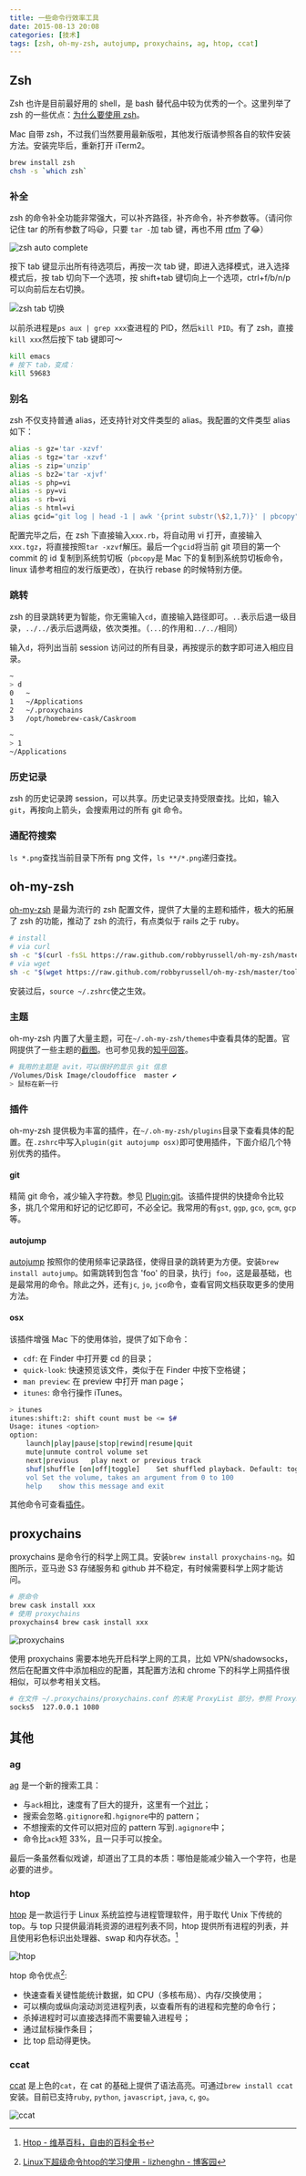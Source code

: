 ```yaml
---
title: 一些命令行效率工具
date: 2015-08-13 20:08
categories: [技术]
tags: [zsh, oh-my-zsh, autojump, proxychains, ag, htop, ccat]
---
```


## Zsh

Zsh 也许是目前最好用的 shell，是 bash 替代品中较为优秀的一个。这里列举了 zsh 的一些优点：[为什么要使用 zsh](https://www-s.acm.illinois.edu/workshops/zsh/why.html)。

Mac 自带 zsh，不过我们当然要用最新版啦，其他发行版请参照各自的软件安装方法。安装完毕后，重新打开 iTerm2。

``` bash
brew install zsh
chsh -s `which zsh`
```

### 补全

zsh 的命令补全功能非常强大，可以补齐路径，补齐命令，补齐参数等。（请问你记住 tar 的所有参数了吗😃，只要 `tar -`加 tab 键，再也不用 [rtfm](https://zh.wikipedia.org/zh/RTFM) 了😂）

![zsh auto complete](http://qiniu-wulfric.lufeihaidao.top/R-zsh-autocomplete.png "zsh auto complete")

按下 tab 键显示出所有待选项后，再按一次 tab 键，即进入选择模式，进入选择模式后，按 tab 切向下一个选项，按 shift+tab 键切向上一个选项，ctrl+f/b/n/p 可以向前后左右切换。

![zsh tab 切换](http://qiniu-wulfric.lufeihaidao.top/R-zsh-tab-tab.png "zsh tab 切换")

以前杀进程是`ps aux | grep xxx`查进程的 PID，然后`kill PID`。有了 zsh，直接`kill xxx`然后按下 tab 键即可～

``` bash
kill emacs
# 按下 tab，变成：
kill 59683
```

### 别名

zsh 不仅支持普通 alias，还支持针对文件类型的 alias。我配置的文件类型 alias 如下：

``` bash
alias -s gz='tar -xzvf'
alias -s tgz='tar -xzvf'
alias -s zip='unzip'
alias -s bz2='tar -xjvf'
alias -s php=vi
alias -s py=vi
alias -s rb=vi
alias -s html=vi
alias gcid="git log | head -1 | awk '{print substr(\$2,1,7)}' | pbcopy"
```

配置完毕之后，在 zsh 下直接输入`xxx.rb`，将自动用 vi 打开，直接输入`xxx.tgz`，将直接按照`tar -xzvf`解压。最后一个`gcid`将当前 git 项目的第一个 commit 的 id 复制到系统剪切板（`pbcopy`是 Mac 下的复制到系统剪切板命令，linux 请参考相应的发行版更改），在执行 rebase 的时候特别方便。

### 跳转

zsh 的目录跳转更为智能，你无需输入`cd`，直接输入路径即可。`..`表示后退一级目录，`../../`表示后退两级，依次类推。（`...`的作用和`../../`相同） 

输入`d`，将列出当前 session 访问过的所有目录，再按提示的数字即可进入相应目录。

``` bash
~
> d
0	~
1	~/Applications
2	~/.proxychains
3	/opt/homebrew-cask/Caskroom

~
> 1
~/Applications
```

### 历史记录

zsh 的历史记录跨 session，可以共享。历史记录支持受限查找。比如，输入`git`，再按向上箭头，会搜索用过的所有 git 命令。

### 通配符搜索

`ls *.png`查找当前目录下所有 png 文件，`ls **/*.png`递归查找。

## oh-my-zsh

[oh-my-zsh](https://github.com/robbyrussell/oh-my-zsh) 是最为流行的 zsh 配置文件，提供了大量的主题和插件，极大的拓展了 zsh 的功能，推动了 zsh 的流行，有点类似于 rails 之于 ruby。

``` bash
# install
# via curl
sh -c "$(curl -fsSL https://raw.github.com/robbyrussell/oh-my-zsh/master/tools/install.sh)"
# via wget 
sh -c "$(wget https://raw.github.com/robbyrussell/oh-my-zsh/master/tools/install.sh -O -)"
```

安装过后，`source ~/.zshrc`使之生效。

### 主题

oh-my-zsh 内置了大量主题，可在`~/.oh-my-zsh/themes`中查看具体的配置。官网提供了一些主题的[截图](https://github.com/robbyrussell/oh-my-zsh/wiki/themes)。也可参见我的[知乎回答](http://www.zhihu.com/question/33277508/answer/58979821)。

``` bash
# 我用的主题是 avit，可以很好的显示 git 信息
/Volumes/Disk Image/cloudoffice  master ✔                                     37m
> 鼠标在新一行
```

### 插件

oh-my-zsh 提供极为丰富的插件，在`~/.oh-my-zsh/plugins`目录下查看具体的配置。在`.zshrc`中写入`plugin(git autojump osx)`即可使用插件，下面介绍几个特别优秀的插件。

#### git

精简 git 命令，减少输入字符数。参见 [Plugin:git](https://github.com/robbyrussell/oh-my-zsh/wiki/Plugin:git)。该插件提供的快捷命令比较多，挑几个常用和好记的记忆即可，不必全记。我常用的有`gst`, `ggp`, `gco`, `gcm`, `gcp` 等。

#### autojump

[autojump](https://github.com/wting/autojump) 按照你的使用频率记录路径，使得目录的跳转更为方便。安装`brew install autojump`。如需跳转到包含 'foo' 的目录，执行`j foo`，这是最基础，也是最常用的命令。除此之外，还有`jc`, `jo`, `jco`命令，查看官网文档获取更多的使用方法。

#### osx

该插件增强 Mac 下的使用体验，提供了如下命令：

- `cdf`: 在 Finder 中打开要 cd 的目录；
- `quick-look`: 快速预览该文件，类似于在 Finder 中按下空格键；
- `man preview`: 在 preview 中打开 man page； 
- `itunes`: 命令行操作 iTunes。

``` bash
> itunes
itunes:shift:2: shift count must be <= $#
Usage: itunes <option>
option:
	launch|play|pause|stop|rewind|resume|quit
	mute|unmute	control volume set
	next|previous	play next or previous track
	shuf|shuffle [on|off|toggle]	Set shuffled playback. Default: toggle. Note: toggle doesn't support the MiniPlayer.
	vol	Set the volume, takes an argument from 0 to 100
	help	show this message and exit
```

其他命令可查看[插件](https://github.com/robbyrussell/oh-my-zsh/blob/master/plugins/osx/osx.plugin.zsh)。

## proxychains

proxychains 是命令行的科学上网工具。安装`brew install proxychains-ng`。如图所示，亚马逊 S3 存储服务和 github 并不稳定，有时候需要科学上网才能访问。

``` bash
# 原命令
brew cask install xxx
# 使用 proxychains
proxychains4 brew cask install xxx
```

![proxychains](http://qiniu-wulfric.lufeihaidao.top/proxychain.png "proxychains")

使用 proxychains 需要本地先开启科学上网的工具，比如 VPN/shadowsocks，然后在配置文件中添加相应的配置，其配置方法和 chrome 下的科学上网插件很相似，可以参考相关文档。

``` bash
# 在文件 ~/.proxychains/proxychains.conf 的末尾 ProxyList 部分，参照 ProxyList format Examples 添加，比如我用的是 shadowsocks，则配置是：
socks5 	127.0.0.1 1080
```

## 其他

### ag

[ag](https://github.com/ggreer/the_silver_searcher) 是一个新的搜索工具：

- 与`ack`相比，速度有了巨大的提升，这里有一个[对比](http://dongweiming.github.io/blog/archives/ack/)；
- 搜索会忽略`.gitignore`和`.hgignore`中的 pattern；
- 不想搜索的文件可以把对应的 pattern 写到`.agignore`中；
- 命令比`ack`短 33%，且一只手可以按全。

最后一条虽然看似戏谑，却道出了工具的本质：哪怕是能减少输入一个字符，也是必要的进步。

### htop

[htop](http://hisham.hm/htop/) 是一款运行于 Linux 系统监控与进程管理软件，用于取代 Unix 下传统的 top。与 top 只提供最消耗资源的进程列表不同，htop 提供所有进程的列表，并且使用彩色标识出处理器、swap 和内存状态。[^htop-wiki]

![htop](http://qiniu-wulfric.lufeihaidao.top/htop.png "htop")

htop 命令优点[^htop-lizhenghn]:

- 快速查看关键性能统计数据，如 CPU（多核布局）、内存/交换使用；
- 可以横向或纵向滚动浏览进程列表，以查看所有的进程和完整的命令行；
- 杀掉进程时可以直接选择而不需要输入进程号；
- 通过鼠标操作条目；
- 比 top 启动得更快。

### ccat

[ccat](https://github.com/jingweno/ccat) 是上色的`cat`，在 cat 的基础上提供了语法高亮。可通过`brew install ccat`安装。目前已支持`ruby`, `python`, `javascript`, `java`, `c`, `go`。

![ccat](http://qiniu-wulfric.lufeihaidao.top/R-ccat.png "ccat")



[^htop-wiki]: [Htop - 维基百科，自由的百科全书](https://zh.wikipedia.org/wiki/Htop)
[^htop-lizhenghn]: [Linux下超级命令htop的学习使用 - lizhenghn - 博客园](http://www.cnblogs.com/lizhenghn/p/3728610.html)

